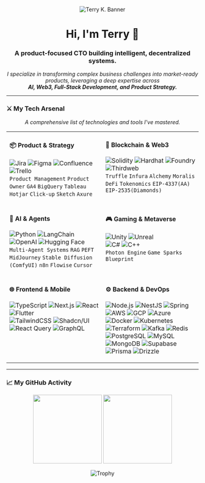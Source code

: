 <!-- 
  [필수] 헤더 배너: Canva(https://www.canva.com/) 같은 툴로 1280x400px 사이즈의 배너를 만드세요.
  "Terry K.", "CTO | AI & Web3 Architect | Full-Stack Leader" 와 같은 문구를 넣어보세요.
  이 배너 하나가 프로필의 전체적인 퀄리티를 결정합니다.
-->
<p align="center">
  <img src="banner.svg" alt="Terry K. Banner">
</p>

<h1 align="center">Hi, I'm Terry 👋</h1>
<h3 align="center">A product-focused CTO building intelligent, decentralized systems.</h3>

<p align="center">
  <em>I specialize in transforming complex business challenges into market-ready products, leveraging a deep expertise across
  <br><strong>AI, Web3, Full-Stack Development, and Product Strategy.</strong></em>
</p>

---

### ⚔️ My Tech Arsenal

<p align="center">
  <em>A comprehensive list of technologies and tools I've mastered.</em>
</p>

<table width="100%">
  <tr>
    <td width="50%" valign="top">
      <h4>📦 Product & Strategy</h4>
      <p>
        <img src="https://img.shields.io/badge/Jira-0052CC?style=for-the-badge&logo=jira&logoColor=white" alt="Jira">
        <img src="https://img.shields.io/badge/Figma-F24E1E?style=for-the-badge&logo=figma&logoColor=white" alt="Figma">
        <img src="https://img.shields.io/badge/Confluence-172B4D?style=for-the-badge&logo=confluence&logoColor=white" alt="Confluence">
        <img src="https://img.shields.io/badge/Trello-0052CC?style=for-the-badge&logo=trello&logoColor=white" alt="Trello">
        <br>
        <code>Product Management</code> <code>Product Owner</code> <code>GA4</code> <code>BigQuery</code> <code>Tableau</code> <code>Hotjar</code> <code>Click-up</code> <code>Sketch</code> <code>Axure</code>
      </p>
    </td>
    <td width="50%" valign="top">
      <h4>🔗 Blockchain & Web3</h4>
      <p>
        <img src="https://img.shields.io/badge/Solidity-363636?style=for-the-badge&logo=solidity&logoColor=white" alt="Solidity">
        <img src="https://img.shields.io/badge/Hardhat-2A3459?style=for-the-badge" alt="Hardhat">
        <img src="https://img.shields.io/badge/Foundry-333333?style=for-the-badge" alt="Foundry">
        <img src="https://img.shields.io/badge/Thirdweb-0f0f0f?style=for-the-badge&logo=thirdweb&logoColor=white" alt="Thirdweb">
        <br>
        <code>Truffle</code> <code>Infura</code> <code>Alchemy</code> <code>Moralis</code> <code>DeFi</code> <code>Tokenomics</code> <code>EIP-4337(AA)</code> <code>EIP-2535(Diamonds)</code>
      </p>
    </td>
  </tr>
  <tr>
    <td width="50%" valign="top">
      <h4>🤖 AI & Agents</h4>
      <p>
        <img src="https://img.shields.io/badge/Python-3776AB?style=for-the-badge&logo=python&logoColor=white" alt="Python">
        <img src="https://img.shields.io/badge/LangChain-00865D?style=for-the-badge" alt="LangChain">
        <img src="https://img.shields.io/badge/OpenAI-412991?style=for-the-badge&logo=openai&logoColor=white" alt="OpenAI">
        <img src="https://img.shields.io/badge/Hugging%20Face-FFD21E?style=for-the-badge&logo=huggingface&logoColor=black" alt="Hugging Face">
        <br>
        <code>Multi-Agent Systems</code> <code>RAG</code> <code>PEFT</code> <code>MidJourney</code> <code>Stable Diffusion (ComfyUI)</code> <code>n8n</code> <code>Flowise</code> <code>Cursor</code>
      </p>
    </td>
    <td width="50%" valign="top">
      <h4>🎮 Gaming & Metaverse</h4>
      <p>
        <img src="https://img.shields.io/badge/Unity-FFFFFF?style=for-the-badge&logo=unity&logoColor=black" alt="Unity">
        <img src="https://img.shields.io/badge/Unreal%20Engine-313131?style=for-the-badge&logo=unrealengine&logoColor=white" alt="Unreal">
        <br>
        <img src="https://img.shields.io/badge/C%23-239120?style=for-the-badge&logo=c-sharp&logoColor=white" alt="C#">
        <img src="https://img.shields.io/badge/C%2B%2B-00599C?style=for-the-badge&logo=c%2B%2B&logoColor=white" alt="C++">
        <br>
        <code>Photon Engine</code> <code>Game Sparks</code> <code>Blueprint</code>
      </p>
    </td>
  </tr>
  <tr>
    <td width="50%" valign="top">
      <h4>🌐 Frontend & Mobile</h4>
      <p>
        <img src="https://img.shields.io/badge/TypeScript-3178C6?style=for-the-badge&logo=typescript&logoColor=white" alt="TypeScript">
        <img src="https://img.shields.io/badge/Next.js-000000?style=for-the-badge&logo=next.js&logoColor=white" alt="Next.js">
        <img src="https://img.shields.io/badge/React-61DAFB?style=for-the-badge&logo=react&logoColor=black" alt="React">
        <img src="https://img.shields.io/badge/Flutter-02569B?style=for-the-badge&logo=flutter&logoColor=white" alt="Flutter">
        <br>
        <img src="https://img.shields.io/badge/Tailwind%20CSS-06B6D4?style=for-the-badge&logo=tailwindcss&logoColor=white" alt="TailwindCSS">
        <img src="https://img.shields.io/badge/Shadcn%2FUI-000000?style=for-the-badge" alt="Shadcn/UI">
        <img src="https://img.shields.io/badge/React%20Query-FF4154?style=for-the-badge&logo=reactquery&logoColor=white" alt="React Query">
        <img src="https://img.shields.io/badge/GraphQL-E10098?style=for-the-badge&logo=graphql&logoColor=white" alt="GraphQL">
      </p>
    </td>
    <td width="50%" valign="top">
      <h4>⚙️ Backend & DevOps</h4>
      <p>
        <img src="https://img.shields.io/badge/Node.js-339933?style=for-the-badge&logo=node.js&logoColor=white" alt="Node.js">
        <img src="https://img.shields.io/badge/NestJS-E0234E?style=for-the-badge&logo=nestjs&logoColor=white" alt="NestJS">
        <img src="https://img.shields.io/badge/Spring-6DB33F?style=for-the-badge&logo=spring&logoColor=white" alt="Spring">
        <img src="https://img.shields.io/badge/Amazon%20AWS-232F3E?style=for-the-badge&logo=amazonaws&logoColor=white" alt="AWS">
        <img src="https://img.shields.io/badge/Google%20Cloud-4285F4?style=for-the-badge&logo=googlecloud&logoColor=white" alt="GCP">
        <img src="https://img.shields.io/badge/Azure-0078D4?style=for-the-badge&logo=microsoftazure&logoColor=white" alt="Azure">
        <br>
        <img src="https://img.shields.io/badge/Docker-2496ED?style=for-the-badge&logo=docker&logoColor=white" alt="Docker">
        <img src="https://img.shields.io/badge/Kubernetes-326CE5?style=for-the-badge&logo=kubernetes&logoColor=white" alt="Kubernetes">
        <img src="https://img.shields.io/badge/Terraform-7B42BC?style=for-the-badge&logo=terraform&logoColor=white" alt="Terraform">
        <img src="https://img.shields.io/badge/Kafka-231F20?style=for-the-badge&logo=apachekafka&logoColor=white" alt="Kafka">
        <img src="https://img.shields.io/badge/Redis-DC382D?style=for-the-badge&logo=redis&logoColor=white" alt="Redis">
        <br>
        <img src="https://img.shields.io/badge/PostgreSQL-4169E1?style=for-the-badge&logo=postgresql&logoColor=white" alt="PostgreSQL">
        <img src="https://img.shields.io/badge/MySQL-4479A1?style=for-the-badge&logo=mysql&logoColor=white" alt="MySQL">
        <img src="https://img.shields.io/badge/MongoDB-47A248?style=for-the-badge&logo=mongodb&logoColor=white" alt="MongoDB">
        <img src="https://img.shields.io/badge/Supabase-3ECF8E?style=for-the-badge&logo=supabase&logoColor=white" alt="Supabase">
        <br>
        <img src="https://img.shields.io/badge/Prisma-2D3748?style=for-the-badge&logo=prisma&logoColor=white" alt="Prisma">
        <img src="https://img.shields.io/badge/Drizzle-C5F74F?style=for-the-badge" alt="Drizzle">
      </p>
    </td>
  </tr>
</table>

---

### 📈 My GitHub Activity

<p align="center">
  <img height="180em" src="https://github-readme-stats.vercel.app/api?username=fysoul17&show_icons=true&theme=tokyonight&include_all_commits=true&count_private=true"/>
  <img height="180em" src="https://github-readme-stats.vercel.app/api/top-langs/?username=fysoul17&layout=compact&langs_count=8&theme=tokyonight"/>
</p>
<p align="center">
  <img src="https://github-profile-trophy.vercel.app/?username=fysoul17&theme=tokyonight&row=1&column=7" alt="Trophy" />
</p>
